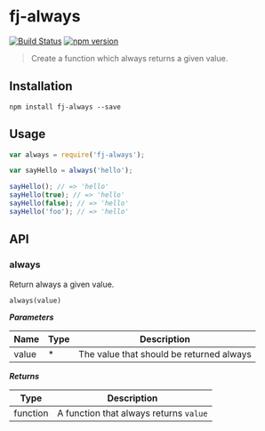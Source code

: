 # fj-always

[![Build Status](https://travis-ci.org/fp-js/fj-always.svg)](https://travis-ci.org/fp-js/fj-always) [![npm version](https://badge.fury.io/js/fj-always.svg)](http://badge.fury.io/js/fj-always)
> Create a function which always returns a given value.

## Installation

`npm install fj-always --save`

## Usage

```js
var always = require('fj-always');

var sayHello = always('hello');

sayHello(); // => 'hello'
sayHello(true); // => 'hello'
sayHello(false); // => 'hello'
sayHello('foo'); // => 'hello'
```


## API

### always

Return always a given value.

`always(value)`

***Parameters***

| Name          | Type        | Description                              |
| ------------- | ----------- | --------------------------               |
| value         | *           | The value that should be returned always |

***Returns***

| Type        | Description                            |
| ----------- | --------------------------             |
| function    | A function that always returns `value` |
